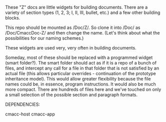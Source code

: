 These "Z" docs are little widgets for building documents.  There are a variety of section types (1, 2, 3; I, II, III, bullet, etc.) and a few other building blocks. 

This repo should be mounted as /Doc/Z/.  So clone it into /Doc/ as /Doc/CmaccDoc-Z/ and then change the name.   (Let's think about what the possibilities for our naming schemes.)

These widgets are used very, very often in building documents.  

Someday, most of these should be replaced with a programmed widget (smart folder?).  The smart folder should act as if it is a repo of a bunch of files, and intercept any call for a file in that folder that is not satisfied by an actual file (this allows particular overrides - continuation of the prototype inheritance model). This would allow greater flexibility because the file names could be, in essence, program instructions.  It would also be much more compact.  There are hundreds of files here and we've touched on only a small selection of the possible section and paragraph formats.

 
DEPENDENCIES:

cmacc-host
cmacc-app

